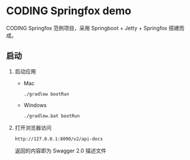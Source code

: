 # CODING Springfox demo

CODING Springfox 范例项目，采用 Springboot + Jetty + Springfox 搭建而成。

## 启动 

1. 启动应用

    - Mac
    
       ```shell
       ./gradlew bootRun
       ```
      
    - Windows
    
       ```shell
       ./gradlew.bat bootRun
       ```

2. 打开浏览器访问

   ```
   http://127.0.0.1:8090/v2/api-docs
   ```

   返回的内容即为 Swagger 2.0 描述文件